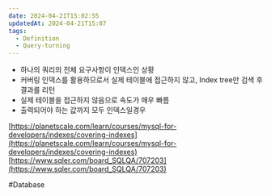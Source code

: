 ```yaml
---
date: 2024-04-21T15:02:55
updatedAt: 2024-04-21T15:07
tags:
  - Definition
  - Query-turning
---
```

- 하나의 쿼리의 전체 요구사항이 인덱스인 상황
- 커버링 인덱스를 활용하므로서 실제 테이블에 접근하지 않고, Index tree만 검색 후 결과를 리턴
- 실제 테이블을 접근하지 않음으로 속도가 매우 빠름
- 출력되어야 하는 값까지 모두 인덱스일경우

[https://planetscale.com/learn/courses/mysql-for-developers/indexes/covering-indexes](https://planetscale.com/learn/courses/mysql-for-developers/indexes/covering-indexes)  
[https://www.sqler.com/board_SQLQA/707203](https://www.sqler.com/board_SQLQA/707203)

#Database 